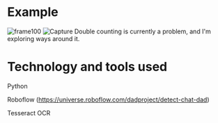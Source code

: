 # Example
![frame100](https://github.com/andjnewb/DaD_Analytics/assets/71988305/aa433bb1-6f8e-4449-91d5-74e20b03cd23)
![Capture](https://github.com/andjnewb/DaD_Analytics/assets/71988305/c544d727-bd97-480a-a5c3-de0fd9cea7e9)
Double counting is currently a problem, and I'm exploring ways around it.
# Technology and tools used
Python  

Roboflow (https://universe.roboflow.com/dadproject/detect-chat-dad)  

Tesseract OCR
